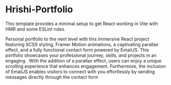 # Hrishi-Portfolio

This template provides a minimal setup to get React working in Vite with HMR and some ESLint rules.

 Personal portfolio to the next level with this immersive React project featuring SCSS styling, Framer Motion animations, a captivating parallax effect, and a fully functional contact form powered by EmailJS. This portfolio showcases your professional journey, skills, and projects in an engaging . With the addition of a parallax effect, users can enjoy a unique scrolling experience that enhances engagement. Furthermore, the inclusion of EmailJS enables visitors to connect with you effortlessly by sending messages directly through the contact form
